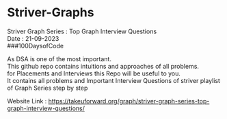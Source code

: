 # Striver-Graphs
Striver Graph Series : Top Graph Interview Questions <br>
Date : 21-09-2023 <br>
###100DaysofCode <br>

As DSA is one of the most important.<br>
This github repo contains intuitions and approaches of all problems. <br>
for Placements and Interviews this Repo will be useful to you. <br>
It contains all problems and Important Interview Questions of striver playlist of Graph Series step by step <br>

Website Link : https://takeuforward.org/graph/striver-graph-series-top-graph-interview-questions/ <br>
